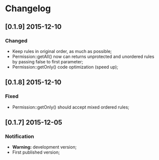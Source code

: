 # Changelog

## [0.1.9] 2015-12-10

### Changed

- Keep rules in original order, as much as possible;
- Permission::getAll() now can returns unprotected and unordered rules by passing false to first parameter;
- Permission::getOnly() code optimization (speed up);

## [0.1.8] 2015-12-10

### Fixed

- Permission::getOnly() should accept mixed ordered rules;

## [0.1.7] 2015-12-05

### Notification

- **Warning:** development version;
- First published version;

